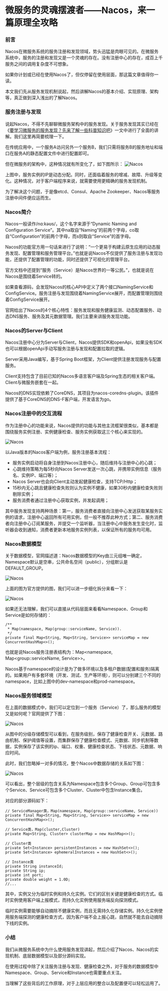 # 微服务的灵魂摆渡者——Nacos，来一篇原理全攻略

### 前言

Nacos在微服务系统的服务注册和发现领域，势头迅猛是肉眼可见的。在微服务系统中，服务的注册和发现又是一个灵魂的存在。没有注册中心的存在，成百上千服务之间的调用复杂度不可想象。

如果你计划或已经在使用Nacos了，但仅停留在使用层面，那这篇文章值得你一读。

本文我们先从服务发现机制说起，然后讲解Nacos的基本介绍、实现原理、架构等，真正做到深入浅出的了解Nacos。

### 服务注册与发现

说起Nacos，不得不先聊聊微服务架构中的服务发现。关于服务发现其实已经在《[要学习微服务的服务发现？先来了解一些科普知识吧](https://mp.weixin.qq.com/s/mZ-IVHDaJUOBykpBzVr5og)》一文中进行了全面的讲解。我们这里再简要梳理一下。

在传统应用中，一个服务A访问另外一个服务B，我们只需将服务B的服务地址和端口在服务A的静态配置文件中进行配置即可。

但在微服务的架构中，这种情况就有所变化了，如下图所示：
![Nacos](https://www.choupangxia.com/wp-content/uploads/2021/05/image.png)

上图中，服务实例的IP是动态分配。同时，还面临着服务的增减、故障、升级等变化。这种情况，对于客户端程序来说，就需要使用更精确的服务发现机制。

为了解决这个问题，于是像etcd、Consul、Apache Zookeeper、Nacos等服务注册中间件便应运而生。

### Nacos简介

Nacos一般读作/nɑ:kəʊs/，这个名字来源于“Dynamic Naming and Configuration Service”。其中na取自“Naming”的前两个字母，co取自“Configuration”的前两个字母，而s则取自“Service”的首字母。

Nacos的功能官方用一句话来进行了说明：“一个更易于构建云原生应用的动态服务发现、配置管理和服务管理平台。”也就是说Nacos不仅提供了服务注册与发现功能，还提供了配置管理的功能，同时还提供了可视化的管理平台。

官方文档中还提到“服务（Service）是Nacos世界的一等公民。”，也就是说在Nacos是围绕着Service转的。

如果查看源码，会发现Nacos的核心API中定义了两个接口NamingService和ConfigService。服务注册与发现围绕着NamingService展开，而配置管理则围绕着ConfigService展开。

官网给出了Nacos的4个核心特性：服务发现和服务健康监测、动态配置服务、动态DNS服务、服务及其元数据管理。我们主要来讲服务发现功能。

### Nacos的Server与Client

Nacos注册中心分为Server与Client，Nacos提供SDK和openApi，如果没有SDK也可以根据openApi手动写服务注册与发现和配置拉取的逻辑。

Server采用Java编写，基于Spring Boot框架，为Client提供注册发现服务与配置服务。

Client支持包含了目前已知的Nacos多语言客户端及Spring生态的相关客户端。Client与微服务嵌套在一起。

Nacos的DNS实现依赖了CoreDNS，其项目为nacos-coredns-plugin。该插件提供了基于CoreDNS的DNS-F客户端，开发语言为go。

### Nacos注册中的交互流程

作为注册中心的功能来说，Nacos提供的功能与其他主流框架很类似，基本都是围绕服务实例注册、实例健康检查、服务实例获取这三个核心来实现的。

![Nacos](http://www.choupangxia.com/wp-content/uploads/2021/05/nacos-01.jpg)

以Java版本的Nacos客户端为例，服务注册基本流程：
- 服务实例启动将自身注册到Nacos注册中心，随后维持与注册中心的心跳；
- 心跳维持策略为每5秒向Nacos Server发送一次心跳，并携带实例信息（服务名、实例IP、端口等）；
- Nacos Server也会向Client主动发起健康检查，支持TCP/Http；
- 15秒内无心跳且健康检查失败则认为实例不健康，如果30秒内健康检查失败则剔除实例；
- 服务消费者通过注册中心获取实例，并发起调用；

其中服务发现支持两种场景：第一，服务消费者直接向注册中心发送获取某服务实例的请求，注册中心返回所有可用实例，但一般不推荐此种方式；第二、服务消费者向注册中心订阅某服务，并提交一个监听器，当注册中心中服务发生变化时，监听器会收到通知，消费者更新本地服务实例列表，以保证所有的服务均可用。

### Nacos数据模型

关于数据模型，官网描述道：Nacos数据模型的Key由三元组唯一确定，Namespace默认是空串，公共命名空间（public），分组默认是DEFAULT_GROUP。

![Nacos](http://www.choupangxia.com/wp-content/uploads/2021/05/nacos-02.jpg)

上面的图为官方提供的图，我们可以进一步细化拆分来看一下：

![Nacos](http://www.choupangxia.com/wp-content/uploads/2021/05/nacos-03.jpg)

如果还无法理解，我们可以直接从代码层面来看看Namespace、Group和Service是如何存储的：

```
/**
 * Map(namespace, Map(group::serviceName, Service)).
 */
private final Map<String, Map<String, Service>> serviceMap = new ConcurrentHashMap<>();
```
也就是说Nacos服务注册表结构为：Map\<namespace, Map\<group::serviceName, Service\>\>。

Nacos基于namespace的设计是为了做多环境以及多租户数据(配置和服务)隔离的。如果用户有多套环境（开发、测试、生产等环境），则可以分别建三个不同的namespace，比如上图中的dev-namespace和prod-namespace。

### Nacos服务领域模型

在上面的数据模式中，我们可以定位到一个服务（Service）了，那么服务的模型又是如何呢？官网提供了下图：

![Nacos](http://www.choupangxia.com/wp-content/uploads/2021/05/nacos-04.jpg)

从图中的分级存储模型可以看到，在服务级别，保存了健康检查开关、元数据、路由机制、保护阈值等设置，而集群保存了健康检查模式、元数据、同步机制等数据，实例保存了该实例的ip、端口、权重、健康检查状态、下线状态、元数据、响应时间。

此时，我们忽略掉一对多的情况，整个Nacos中数据存储的关系如下图：

![Nacos](http://www.choupangxia.com/wp-content/uploads/2021/05/nacos-05.jpg)

可以看出，整个层级的包含关系为Namespace包含多个Group、Group可包含多个Service、Service可包含多个Cluster、Cluster中包含Instance集合。

对应的部分源码如下：
```
// ServiceManager类，Map(namespace, Map(group::serviceName, Service))
private final Map<String, Map<String, Service>> serviceMap = new ConcurrentHashMap<>();

// Service类，Map(cluster,Cluster)
private Map<String, Cluster> clusterMap = new HashMap<>();

// Cluster类
private Set<Instance> persistentInstances = new HashSet<>();
private Set<Instance> ephemeralInstances = new HashSet<>();

// Instance类
private String instanceId;
private String ip;
private int port;
private double weight = 1.0D;
//...
```
其中，实例又分为临时实例和持久化实例。它们的区别关键是健康检查的方式。临时实例使用客户端上报模式，而持久化实例使用服务端反向探测模式。

临时实例需要能够自动摘除不健康实例，而且无需持久化存储实例。持久化实例使用服务端探测的健康检查方式，因为客户端不会上报心跳，自然就不能去自动摘除下线的实例。


### 小结

我们从微服务系统中为什么使用服务发现讲起，然后介绍了Nacos、Nacos的实现机制、底层数据模型以及部分源码实现。

在使用过程中除了关注服务注册与发现、健康检查之外，对于服务的数据模型中Namespace、Group、Service和Instance也需要重点关注。

当理解了这些背后的工作原理，对于上层应用的整合以及配置便可以轻松运用了。

